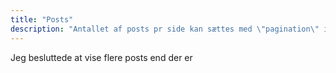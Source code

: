 ```yaml
---
title: "Posts"
description: "Antallet af posts pr side kan sættes med \"pagination\" i config.toml"
---
```

Jeg besluttede at vise flere posts end der er